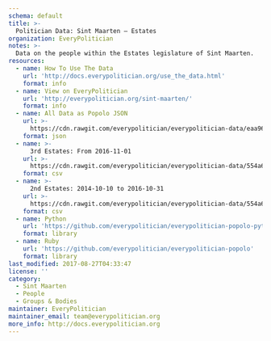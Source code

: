 ```yaml
---
schema: default
title: >-
  Politician Data: Sint Maarten — Estates
organization: EveryPolitician
notes: >-
  Data on the people within the Estates legislature of Sint Maarten.
resources:
  - name: How To Use The Data
    url: 'http://docs.everypolitician.org/use_the_data.html'
    format: info
  - name: View on EveryPolitician
    url: 'http://everypolitician.org/sint-maarten/'
    format: info
  - name: All Data as Popolo JSON
    url: >-
      https://cdn.rawgit.com/everypolitician/everypolitician-data/eaa96df2a0f893a34a6309443a7e4486dcffe1d0/data/Sint_Maarten/Estates/ep-popolo-v1.0.json
    format: json
  - name: >-
      3rd Estates: From 2016-11-01
    url: >-
      https://cdn.rawgit.com/everypolitician/everypolitician-data/554a6cb306153130ac5558e4c015471d63e57cb7/data/Sint_Maarten/Estates/term-3.csv
    format: csv
  - name: >-
      2nd Estates: 2014-10-10 to 2016-10-31
    url: >-
      https://cdn.rawgit.com/everypolitician/everypolitician-data/554a6cb306153130ac5558e4c015471d63e57cb7/data/Sint_Maarten/Estates/term-2.csv
    format: csv
  - name: Python
    url: 'https://github.com/everypolitician/everypolitician-popolo-python'
    format: library
  - name: Ruby
    url: 'https://github.com/everypolitician/everypolitician-popolo'
    format: library
last_modified: 2017-08-27T04:33:47
license: ''
category:
  - Sint Maarten
  - People
  - Groups & Bodies
maintainer: EveryPolitician
maintainer_email: team@everypolitician.org
more_info: http://docs.everypolitician.org
---
```

